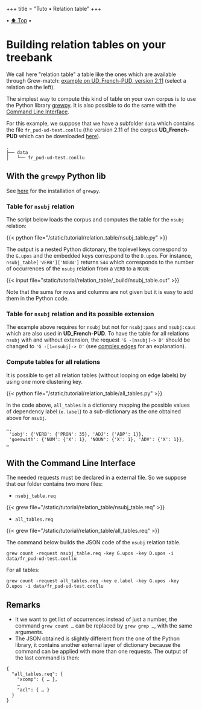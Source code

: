 +++
title = "Tuto • Relation table"
+++

• [:arrow_up: Top](../top) •

# Building relation tables on your treebank

We call here "relation table" a table like the ones which are available through Grew-match: [example on UD_French-PUD, version 2.11](http://universal.grew.fr/meta/UD_French-PUD@2.11_table.html) (select a relation on the left).

The simplest way to compute this kind of table on your own corpus is to use the Python library [grewpy](../../usage/python).
It is also possible to do the same with the [Command Line Interface](../../usage/cli).

For this example, we suppose that we have a subfolder `data` which contains the file `fr_pud-ud-test.conllu` (the version 2.11 of the corpus **UD_French-PUD** which can be downloaded [here](https://raw.githubusercontent.com/UniversalDependencies/UD_French-PUD/r2.11/fr_pud-ud-test.conllu)).

```
.
├── data
│   └── fr_pud-ud-test.conllu
```

## With the `grewpy` Python lib

See [here](../../usage/python#install) for the installation of `grewpy`.

### Table for `nsubj` relation

The script below loads the corpus and computes the table for the `nsubj` relation:

{{< python file="/static/tutorial/relation_table/nsubj_table.py" >}}

The output is a nested Python dictonary, the toplevel keys correspond to the `G.upos` and the embedded keys correspond to the `D.upos`.
For instance, `nsubj_table['VERB']['NOUN']` returns `544` which corresponds to the number of occurrences of the `nsubj` relation from a `VERB` to a `NOUN`:

{{< input file="static/tutorial/relation_table/_build/nsubj_table.out" >}}

Note that the sums for rows and columns are not given but it is easy to add them in the Python code.

### Table for `nsubj` relation and its possible extension

The example above requires for `nsubj` but not for `nsubj:pass` and `nsubj:caus` which are also used in **UD_French-PUD**.
To have the table for all relations `nsubj` with and without extension, the request `'G -[nsubj]-> D'` should be changed to `'G -[1=nsubj]-> D'` (see [complex edges](../../doc/request#complex-edges) for an explanation).

### Compute tables for all relations

It is possible to get all relation tables (without looping on edge labels) by using one more clustering key.

{{< python file="/static/tutorial/relation_table/all_tables.py" >}}

In the code above, `all_tables` is a dictionary mapping the possible values of dependency label (`e.label`) to a sub-dictionary as the one obtained above for `nsubj`.

```
…,
 'iobj': {'VERB': {'PRON': 35}, 'ADJ': {'ADP': 1}}, 
 'goeswith': {'NUM': {'X': 1}, 'NOUN': {'X': 1}, 'ADV': {'X': 1}},
…
```

## With the Command Line Interface

The needed requests must be declared in a external file.
So we suppose that our folder contains two more files:

 - `nsubj_table.req`

{{< grew file="/static/tutorial/relation_table/nsubj_table.req" >}}

 - `all_tables.req`

{{< grew file="/static/tutorial/relation_table/all_tables.req" >}}

The command below builds the JSON code of the `nsubj` relation table.

```
grew count -request nsubj_table.req -key G.upos -key D.upos -i data/fr_pud-ud-test.conllu
```

For all tables:
```
grew count -request all_tables.req -key e.label -key G.upos -key D.upos -i data/fr_pud-ud-test.conllu
```

## Remarks
 - It we want to get list of occurrences instead of just a number, the command `grew count …` can be replaced by `grew grep …`, with the same arguments.
 - The JSON obtained is slightly different from the one of the Python library, it contains another external layer of dictionary because the command can be applied with more than one requests.
The output of the last command is then:

```json_alt
{
  "all_tables.req": {
    "xcomp": { … },
    …
    "acl": { … }
  }
}
```
